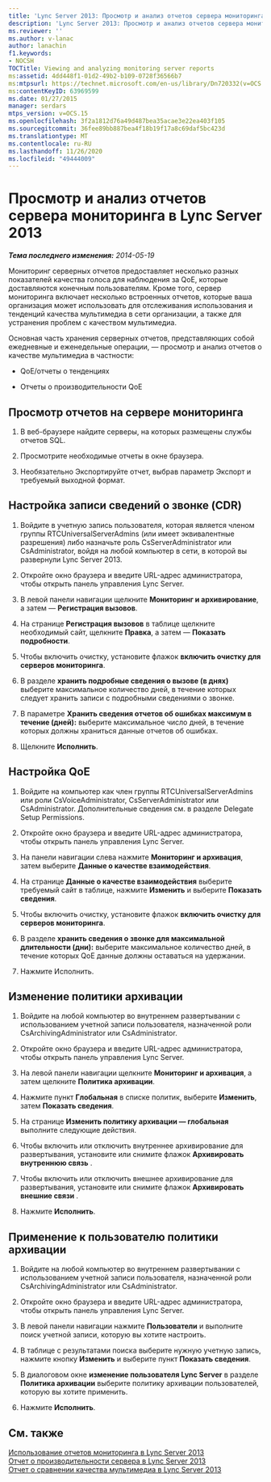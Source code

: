 ```yaml
---
title: 'Lync Server 2013: Просмотр и анализ отчетов сервера мониторинга'
description: 'Lync Server 2013: Просмотр и анализ отчетов сервера мониторинга.'
ms.reviewer: ''
ms.author: v-lanac
author: lanachin
f1.keywords:
- NOCSH
TOCTitle: Viewing and analyzing monitoring server reports
ms:assetid: 4dd448f1-01d2-49b2-b109-0728f36566b7
ms:mtpsurl: https://technet.microsoft.com/en-us/library/Dn720332(v=OCS.15)
ms:contentKeyID: 63969599
ms.date: 01/27/2015
manager: serdars
mtps_version: v=OCS.15
ms.openlocfilehash: 3f2a1812d76a49d487bea35acae3e22ea403f105
ms.sourcegitcommit: 36fee89bb887bea4f18b19f17a8c69daf5bc423d
ms.translationtype: MT
ms.contentlocale: ru-RU
ms.lasthandoff: 11/26/2020
ms.locfileid: "49444009"
---
```

# <a name="viewing-and-analyzing-monitoring-server-reports-in-lync-server-2013"></a>Просмотр и анализ отчетов сервера мониторинга в Lync Server 2013

<div data-xmlns="http://www.w3.org/1999/xhtml">

<div class="topic" data-xmlns="http://www.w3.org/1999/xhtml" data-msxsl="urn:schemas-microsoft-com:xslt" data-cs="https://msdn.microsoft.com/">

<div data-asp="https://msdn2.microsoft.com/asp">



</div>

<div id="mainSection">

<div id="mainBody">

<span> </span>

_**Тема последнего изменения:** 2014-05-19_

Мониторинг серверных отчетов предоставляет несколько разных показателей качества голоса для наблюдения за QoE, которые доставляются конечным пользователям. Кроме того, сервер мониторинга включает несколько встроенных отчетов, которые ваша организация может использовать для отслеживания использования и тенденций качества мультимедиа в сети организации, а также для устранения проблем с качеством мультимедиа.

Основная часть хранения серверных отчетов, представляющих собой ежедневные и еженедельные операции, — просмотр и анализ отчетов о качестве мультимедиа в частности:

  - QoE/отчеты о тенденциях

  - Отчеты о производительности QoE

<div>

## <a name="view-reports-from-the-monitoring-server"></a>Просмотр отчетов на сервере мониторинга

1.  В веб-браузере найдите серверы, на которых размещены службы отчетов SQL.

2.  Просмотрите необходимые отчеты в окне браузера.

3.  Необязательно Экспортируйте отчет, выбрав параметр Экспорт и требуемый выходной формат.

</div>

<div>

## <a name="configure-call-detail-recording-cdr"></a>Настройка записи сведений о звонке (CDR)

1.  Войдите в учетную запись пользователя, которая является членом группы RTCUniversalServerAdmins (или имеет эквивалентные разрешения) либо назначьте роль CsServerAdministrator или CsAdministrator, войдя на любой компьютер в сети, в которой вы развернули Lync Server 2013.

2.  Откройте окно браузера и введите URL-адрес администратора, чтобы открыть панель управления Lync Server.

3.  В левой панели навигации щелкните **Мониторинг и архивирование**, а затем — **Регистрация вызовов**.

4.  На странице **Регистрация вызовов** в таблице щелкните необходимый сайт, щелкните **Правка**, а затем — **Показать подробности**.

5.  Чтобы включить очистку, установите флажок **включить очистку для серверов мониторинга**.

6.  В разделе **хранить подробные сведения о вызове (в днях)** выберите максимальное количество дней, в течение которых следует хранить записи с подробными сведениями о звонке.

7.  В параметре **Хранить сведения отчетов об ошибках максимум в течение (дней):** выберите максимальное число дней, в течение которых должны храниться данные отчетов об ошибках.

8.  Щелкните **Исполнить**.

</div>

<div>

## <a name="configure-qoe"></a>Настройка QoE

1.  Войдите на компьютер как член группы RTCUniversalServerAdmins или роли CsVoiceAdministrator, CsServerAdministrator или CsAdministrator. Дополнительные сведения см. в разделе Delegate Setup Permissions.

2.  Откройте окно браузера и введите URL-адрес администратора, чтобы открыть панель управления Lync Server.

3.  На панели навигации слева нажмите **Мониторинг и архивация**, затем выберите **Данные о качестве взаимодействия**.

4.  На странице **Данные о качестве взаимодействия** выберите требуемый сайт в таблице, нажмите **Изменить** и выберите **Показать сведения**.

5.  Чтобы включить очистку, установите флажок **включить очистку для серверов мониторинга**.

6.  В разделе **хранить сведения о звонке для максимальной длительности (дни):** выберите максимальное количество дней, в течение которых QoE данные должны оставаться на удержании.

7.  Нажмите Исполнить.

</div>

<div>

## <a name="change-the-archiving-policy"></a>Изменение политики архивации

1.  Войдите на любой компьютер во внутреннем развертывании с использованием учетной записи пользователя, назначенной роли CsArchivingAdministrator или CsAdministrator.

2.  Откройте окно браузера и введите URL-адрес администратора, чтобы открыть панель управления Lync Server.

3.  На левой панели навигации щелкните **Мониторинг и архивация**, а затем щелкните **Политика архивации**.

4.  Нажмите пункт **Глобальная** в списке политик, выберите **Изменить**, затем **Показать сведения**.

5.  На странице **Изменить политику архивации — глобальная** выполните следующие действия.

6.  Чтобы включить или отключить внутреннее архивирование для развертывания, установите или снимите флажок **Архивировать внутреннюю связь** .

7.  Чтобы включить или отключить внешнее архивирование для развертывания, установите или снимите флажок **Архивировать внешние связи** .

8.  Нажмите **Исполнить**.

</div>

<div>

## <a name="apply-an-archiving-policy-to-a-user"></a>Применение к пользователю политики архивации

1.  Войдите на любой компьютер во внутреннем развертывании с использованием учетной записи пользователя, назначенной роли CsArchivingAdministrator или CsAdministrator.

2.  Откройте окно браузера и введите URL-адрес администратора, чтобы открыть панель управления Lync Server.

3.  В левой панели навигации нажмите **Пользователи** и выполните поиск учетной записи, которую вы хотите настроить.

4.  В таблице с результатами поиска выберите нужную учетную запись, нажмите кнопку **Изменить** и выберите пункт **Показать сведения**.

5.  В диалоговом окне **изменение пользователя Lync Server** в разделе **Политика архивации** выберите политику архивации пользователей, которую вы хотите применить.

6.  Нажмите **Исполнить**.

</div>

<div>

## <a name="see-also"></a>См. также


[Использование отчетов мониторинга в Lync Server 2013](lync-server-2013-using-monitoring-reports.md)  
[Отчет о производительности сервера в Lync Server 2013](lync-server-2013-server-performance-report.md)  
[Отчет о сравнении качества мультимедиа в Lync Server 2013](lync-server-2013-media-quality-comparison-report.md)  
  

</div>

</div>

<span> </span>

</div>

</div>

</div>

